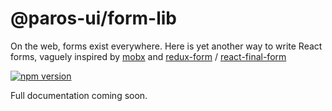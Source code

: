 # @paros-ui/form-lib

On the web, forms exist everywhere. Here is yet another way to write React forms, vaguely inspired by [mobx](https://www.npmjs.com/package/mobx) and [redux-form](https://www.npmjs.com/package/redux-form) / [react-final-form](https://www.npmjs.com/package/react-final-form)

[![npm version](https://badge.fury.io/js/%40paros-ui%2Fform-lib.svg)](https://badge.fury.io/js/%40paros-ui%2Fform-lib)

Full documentation coming soon.
